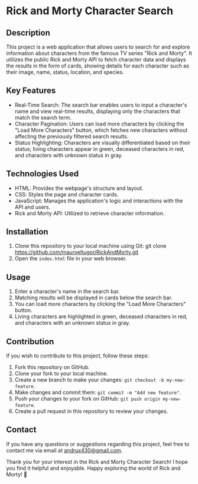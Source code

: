 # Rick and Morty Character Search

## Description
This project is a web application that allows users to search for and explore information about characters from the famous TV series "Rick and Morty". It utilizes the public Rick and Morty API to fetch character data and displays the results in the form of cards, showing details for each character such as their image, name, status, location, and species.

## Key Features
- Real-Time Search: The search bar enables users to input a character's name and view real-time results, displaying only the characters that match the search term.
- Character Pagination: Users can load more characters by clicking the "Load More Characters" button, which fetches new characters without affecting the previously filtered search results.
- Status Highlighting: Characters are visually differentiated based on their status; living characters appear in green, deceased characters in red, and characters with unknown status in gray.

## Technologies Used
- HTML: Provides the webpage's structure and layout.
- CSS: Styles the page and character cards.
- JavaScript: Manages the application's logic and interactions with the API and users.
- Rick and Morty API: Utilized to retrieve character information.

## Installation
1. Clone this repository to your local machine using Git:
git clone https://github.com/mauroeltugor/RickAndMorty.git
2. Open the `index.html` file in your web browser.

## Usage
1. Enter a character's name in the search bar.
2. Matching results will be displayed in cards below the search bar.
3. You can load more characters by clicking the "Load More Characters" button.
4. Living characters are highlighted in green, deceased characters in red, and characters with an unknown status in gray.

## Contribution
If you wish to contribute to this project, follow these steps:

1. Fork this repository on GitHub.
2. Clone your fork to your local machine.
3. Create a new branch to make your changes: `git checkout -b my-new-feature`.
4. Make changes and commit them: `git commit -m "Add new feature"`.
5. Push your changes to your fork on GitHub: `git push origin my-new-feature`.
6. Create a pull request in this repository to review your changes.

## Contact
If you have any questions or suggestions regarding this project, feel free to contact me via email at andrux430@gmail.com.

Thank you for your interest in the Rick and Morty Character Search! I hope you find it helpful and enjoyable. Happy exploring the world of Rick and Morty! 🚀
